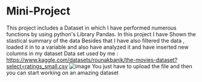 # Mini-Project
This project includes a Dataset in which I have performed numerous functions by using python's Library Pandas.
In this project I have Shown the stastical summary of the data
Besides that I have also filtered the data , loaded it in to a variable and also have analyzed it and have inserted new columns in my dataset
Data set used by me : https://www.kaggle.com/datasets/rounakbanik/the-movies-dataset?select=ratings_small.csv
![image](https://github.com/user-attachments/assets/b5498ad2-d605-41cb-a7bc-ac1895f5dde4)
You just have to upload the file and then you can start working on an amazing dataset
